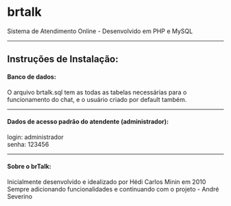 # brtalk
Sistema de Atendimento Online - Desenvolvido em PHP e MySQL

------------------------------------------------------------------------------------------

<h2>Instruções de Instalação:</h2>

<p>
<h4>Banco de dados:</h4>
O arquivo brtalk.sql tem as todas as tabelas necessárias para o funcionamento do chat, e o usuário criado por default também.
</p>

------------------------------------------------------------------------------------------
<p>
<h4>Dados de acesso padrão do atendente (administrador):</h4>
  login: administrador<br>
  senha: 123456
</p>

------------------------------------------------------------------------------------------

<p>
<h4>Sobre o brTalk:</h4>
Inicialmente desenvolvido e idealizado por Hédi Carlos Minin em 2010<br />
Sempre adicionando funcionalidades e continuando com o projeto - André Severino <andre@andrewd.com.br>
</p>

